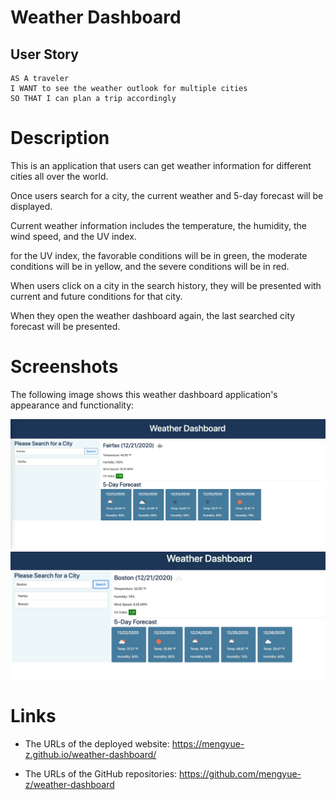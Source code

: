 # Weather Dashboard

## User Story

```
AS A traveler
I WANT to see the weather outlook for multiple cities
SO THAT I can plan a trip accordingly
```

# Description

This is an application that users can get weather information for different cities all over the world.

Once users search for a city, the current weather and 5-day forecast will be displayed. 

Current weather information includes the temperature, the humidity, the wind speed, and the UV index.

for the UV index, the favorable conditions will be in green, the moderate conditions will be in yellow, and the severe conditions will be in red.

When users click on a city in the search history, they will be presented with current and future conditions for that city.

When they open the weather dashboard again, the last searched city forecast will be presented.

# Screenshots

The following image shows this weather dashboard application's appearance and functionality:

![password generator homework demo](./screenshots/img1.jpg)
![password generator homework demo](./screenshots/img2.jpg)

# Links

* The URLs of the deployed website: https://mengyue-z.github.io/weather-dashboard/

* The URLs of the GitHub repositories: https://github.com/mengyue-z/weather-dashboard


